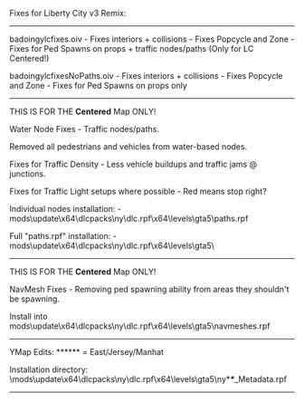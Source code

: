 Fixes for Liberty City v3 Remix:

---------------------------------

badoingylcfixes.oiv - Fixes interiors + collisions - Fixes Popcycle and Zone - Fixes for Ped Spawns on props + traffic nodes/paths (Only for LC Centered!)


badoingylcfixesNoPaths.oiv - Fixes interiors + collisions - Fixes Popcycle and Zone - Fixes for Ped Spawns on props only

---------------------------------

THIS IS FOR THE **Centered** Map ONLY!


Water Node Fixes - Traffic nodes/paths.

Removed all pedestrians and vehicles from water-based nodes.

Fixes for Traffic Density - Less vehicle buildups and traffic jams @ junctions.

Fixes for Traffic Light setups where possible - Red means stop right?


Individual nodes installation: - mods\update\x64\dlcpacks\ny\dlc.rpf\x64\levels\gta5\paths.rpf

Full "paths.rpf" installation: - mods\update\x64\dlcpacks\ny\dlc.rpf\x64\levels\gta5\

---------------------------------

THIS IS FOR THE **Centered** Map ONLY!

NavMesh Fixes - Removing ped spawning ability from areas they shouldn't be spawning.

Install into mods\update\x64\dlcpacks\ny\dlc.rpf\x64\levels\gta5\navmeshes.rpf

---------------------------------

YMap Edits:  ****** = East/Jersey/Manhat

Installation directory:
\mods\update\x64\dlcpacks\ny\dlc.rpf\x64\levels\gta5\ny\******\******_Metadata.rpf


---------------------------------
